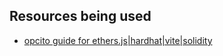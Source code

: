 ## Resources being used

- [opcito guide for ethers.js|hardhat|vite|solidity](https://www.opcito.com/blogs/steps-to-build-a-web3-application-with-react-vite-and-ethersjs)
